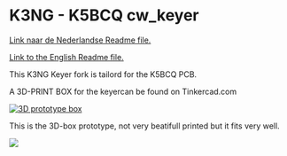 # K3NG - K5BCQ cw_keyer
<p><a href="https://github.com/costonisp/CW-keyer-K3NG-K5BCQ/blob/master/Nederlands.md">Link  naar de Nederlandse Readme file.</a></p>
<p><a href="https://github.com/costonisp/CW-keyer-K3NG-K5BCQ/blob/master/English.md">Link  to the English Readme file.</a></p>

This K3NG Keyer fork is tailord for the K5BCQ PCB.

A 3D-PRINT BOX for the keyercan be found on Tinkercad.com

<p><a target="_blank" rel="noopener noreferrer" href="https://tweakers.net/ext/f/4uz7q5ou7S5ftBeucGr7EiRL/full.jpg"><img src="https://tweakers.net/ext/f/4uz7q5ou7S5ftBeucGr7EiRL/medium.jpg" alt="3D prototype box" style="max-width:100%;"></a></p> 

This is the 3D-box prototype, not very beatifull printed but it fits very well.
<p><img src="https://tweakers.net/ext/f/EGXxkDKps2yvm56MR3zzpouV/full.jpg"></P>


